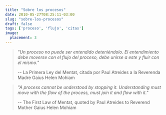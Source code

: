 ```yaml
---
title: "Sobre los procesos"
date: 2010-05-27T08:25:11-03:00
slug: "sobre-los-procesos"
draft: false
tags: ['proceso', 'flujo', 'citas']
image:
  placement: 3
---
```


> *"Un proceso no puede ser entendido deteniéndolo. El entendimiento
> debe moverse con el flujo del proceso, debe unirse a este y fluir con
> el mismo."*
>
> --   La Primera Ley del Mentat, citada por Paul Atreides a la   Reverenda Madre Gaius Helen Mohiam



> *"A process cannot be understood by stopping it. Understanding must
> move with the flow of the process, must join it and flow with it."*
> 
> -- The First Law of Mentat, quoted by Paul Atreides to Reverend
>  Mother Gaius Helen Mohiam
